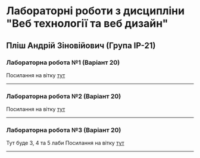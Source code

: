 # Лабораторні роботи з дисципліни "Веб технології та веб дизайн"

## Пліш Андрій Зіновійович (Група ІР-21)

### Лабораторна робота №1 (Варіант 20)
Посилання на вітку [тут](https://github.com/Andriy723/web_programming/tree/simple_landing_page)

***
### Лабораторна робота №2 (Варіант 20)
Посилання на вітку [тут](https://github.com/Andriy723/web_programming/tree/advanced_landing)

***
### Лабораторна робота №3 (Варіант 20)
Тут буде 3, 4 та 5 лаби
Посилання на вітку [тут](https://github.com/Andriy723/web_programming/tree/Lab_3_4_5)


***
